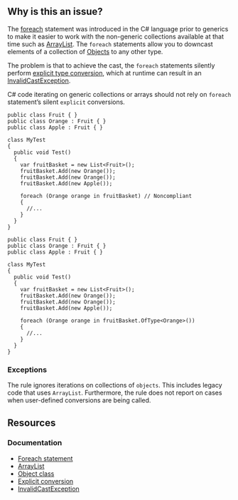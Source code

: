 ## Why is this an issue?

The [foreach](https://learn.microsoft.com/en-us/dotnet/csharp/language-reference/statements/iteration-statements#the-foreach-statement)
statement was introduced in the C# language prior to generics to make it easier to work with the non-generic collections available at that time such
as [ArrayList](https://learn.microsoft.com/en-us/dotnet/api/system.collections.arraylist). The `foreach` statements allow you to
downcast elements of a collection of [Objects](https://learn.microsoft.com/en-us/dotnet/api/system.object) to any other type.

The problem is that to achieve the cast, the `foreach` statements silently perform [explicit type
conversion](https://learn.microsoft.com/en-us/dotnet/csharp/programming-guide/types/casting-and-type-conversions#explicit-conversions), which at runtime can result in an [InvalidCastException](https://learn.microsoft.com/en-us/dotnet/api/system.invalidcastexception).

C# code iterating on generic collections or arrays should not rely on `foreach` statement’s silent `explicit`
conversions.

    public class Fruit { }
    public class Orange : Fruit { }
    public class Apple : Fruit { }
    
    class MyTest
    {
      public void Test()
      {
        var fruitBasket = new List<Fruit>();
        fruitBasket.Add(new Orange());
        fruitBasket.Add(new Orange());
        fruitBasket.Add(new Apple());
    
        foreach (Orange orange in fruitBasket) // Noncompliant
        {
          //...
        }
      }
    }

    public class Fruit { }
    public class Orange : Fruit { }
    public class Apple : Fruit { }
    
    class MyTest
    {
      public void Test()
      {
        var fruitBasket = new List<Fruit>();
        fruitBasket.Add(new Orange());
        fruitBasket.Add(new Orange());
        fruitBasket.Add(new Apple());
    
        foreach (Orange orange in fruitBasket.OfType<Orange>())
        {
          //...
        }
      }
    }

### Exceptions

The rule ignores iterations on collections of `objects`. This includes legacy code that uses `ArrayList`. Furthermore, the
rule does not report on cases when user-defined conversions are being called.

## Resources

### Documentation

-  [Foreach
  statement](https://learn.microsoft.com/en-us/dotnet/csharp/language-reference/statements/iteration-statements#the-foreach-statement)
-  [ArrayList](https://learn.microsoft.com/en-us/dotnet/api/system.collections.arraylist)
-  [Object class](https://learn.microsoft.com/en-us/dotnet/api/system.object)
-  [Explicit
  conversion](https://learn.microsoft.com/en-us/dotnet/csharp/programming-guide/types/casting-and-type-conversions#explicit-conversions)
-  [InvalidCastException](https://learn.microsoft.com/en-us/dotnet/api/system.invalidcastexception)